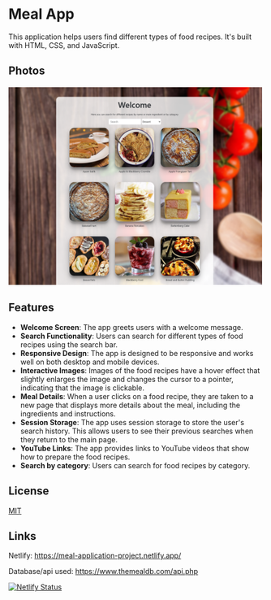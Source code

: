 # Meal App

This application helps users find different types of food recipes. It's built with HTML, CSS, and JavaScript.

## Photos

 <pre><img src="https://github.com/shoutcape/MealApp/blob/main/images/mainScreen.png" width="500">  <img src="https://github.com/shoutcape/MealApp/blob/main/images/detailsScreen.png" width="460"></pre>

## Features

- **Welcome Screen**: The app greets users with a welcome message.
- **Search Functionality**: Users can search for different types of food recipes using the search bar.
- **Responsive Design**: The app is designed to be responsive and works well on both desktop and mobile devices.
- **Interactive Images**: Images of the food recipes have a hover effect that slightly enlarges the image and changes the cursor to a pointer, indicating that the image is clickable.
- **Meal Details**: When a user clicks on a food recipe, they are taken to a new page that displays more details about the meal, including the ingredients and instructions.
- **Session Storage**: The app uses session storage to store the user's search history. This allows users to see their previous searches when they return to the main page.
- **YouTube Links**: The app provides links to YouTube videos that show how to prepare the food recipes.
- **Search by category**: Users can search for food recipes by category.

## License

[MIT](https://choosealicense.com/licenses/mit/)

## Links
Netlify: https://meal-application-project.netlify.app/

Database/api used: https://www.themealdb.com/api.php

[![Netlify Status](https://api.netlify.com/api/v1/badges/e8d2bb83-63d0-409d-ace6-0fc62314c64d/deploy-status)](https://app.netlify.com/sites/meal-application-project/deploys)

